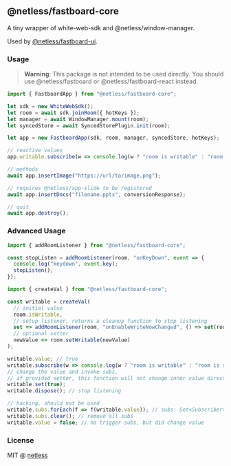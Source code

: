 ## @netless/fastboard-core

A tiny wrapper of white-web-sdk and @netless/window-manager.

Used by [@netless/fastboard-ui](https://github.com/netless-io/fastboard/tree/main/packages/fastboard-ui).

### Usage

> **Warning**: This package is not intended to be used directly. You should use @netless/fastboard or @netless/fastboard-react instead.

```ts
import { FastboardApp } from "@netless/fastboard-core";

let sdk = new WhiteWebSdk();
let room = await sdk.joinRoom({ hotKeys });
let manager = await WindowManager.mount(room);
let syncedStore = await SyncedStorePlugin.init(room);

let app = new FastboardApp(sdk, room, manager, syncedStore, hotKeys);

// reactive values
app.writable.subscribe(w => console.log(w ? "room is writable" : "room is readonly"));

// methods
await app.insertImage("https://url/to/image.png");

// requires @netless/app-slide to be registered
await app.insertDocs("filename.pptx", conversionResponse);

// quit
await app.destroy();
```

### Advanced Usage

```ts
import { addRoomListener } from "@netless/fastboard-core";

const stopListen = addRoomListener(room, "onKeyDown", event => {
  console.log("keydown", event.key);
  stopListen();
});

import { createVal } from "@netless/fastboard-core";

const writable = createVal(
  // initial value
  room.isWritable,
  // setup listener, returns a cleanup function to stop listening
  set => addRoomListener(room, "onEnableWriteNowChanged", () => set(room.isWritable)),
  // optional setter
  newValue => room.setWritable(newValue)
);

writable.value; // true
writable.subscribe(w => console.log(w ? "room is writable" : "room is readonly"));
// change the value and invoke subs,
// if provided setter, this function will not change inner value directly, instead it calls the setter
writable.set(true);
writable.dispose(); // stop listening

// hacking, should not be used
writable.subs.forEach(f => f(writable.value)); // subs: Set<Subscriber>
writable.subs.clear(); // remove all subs
writable.value = false; // no trigger subs, but did change value
```

### License

MIT @ [netless](https://github.com/netless-io)
